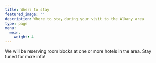 ```yaml
---
title: Where to stay
featured_image: ''
description: Where to stay during your visit to the Albany area
type: page
menu:
  main:
    weight: 4
---
```


We will be reserving room blocks at one or more hotels in the area. Stay tuned for more info!
